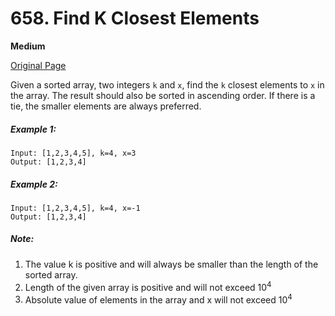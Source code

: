# 658. Find K Closest Elements

**Medium**

[Original Page](https://leetcode.com/problems/find-k-closest-elements/)

Given a sorted array, two integers `k` and `x`, find the `k` closest elements to `x` in the array. The result should also be sorted in ascending order. If there is a tie, the smaller elements are always preferred.

##### Example 1:
```
Input: [1,2,3,4,5], k=4, x=3
Output: [1,2,3,4]
```

##### Example 2: 
```
Input: [1,2,3,4,5], k=4, x=-1
Output: [1,2,3,4]
```

##### Note:
1. The value k is positive and will always be smaller than the length of the sorted array.
2. Length of the given array is positive and will not exceed 10<sup>4</sup>
3. Absolute value of elements in the array and x will not exceed 10<sup>4</sup>

